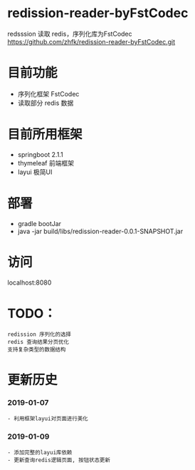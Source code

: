 # redission-reader-byFstCodec
redsssion 读取 redis，序列化库为FstCodec
https://github.com/zhfk/redission-reader-byFstCodec.git

# 目前功能
  - 序列化框架 FstCodec 
  - 读取部分 redis 数据
  

# 目前所用框架
  - springboot 2.1.1 
  - thymeleaf 前端框架
  - layui 极简UI

# 部署
 - gradle bootJar
 - java -jar build/libs/redission-reader-0.0.1-SNAPSHOT.jar

# 访问 
  localhost:8080 
  

# TODO：
    redission 序列化的选择
    redis 查询结果分页优化
    支持复杂类型的数据结构
# 更新历史
### 2019-01-07
    - 利用框架layui对页面进行美化
### 2019-01-09
    - 添加完整的layui库依赖
    - 更新查询redis逻辑页面, 按钮状态更新